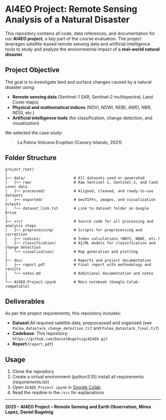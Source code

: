 
# AI4EO Project: Remote Sensing Analysis of a Natural Disaster

This repository contains all code, data references, and documentation for our **AI4EO project**, a key part of the course evaluation. The project leverages satellite-based remote sensing data and artificial intelligence tools to study and analyze the environmental impact of a **real-world natural disaster**.

## Project Objective

The goal is to investigate land and surface changes caused by a natural disaster using:

- **Remote sensing data** (Sentinel-1 SAR, Sentinel-2 multispectral, Land Cover maps)
- **Physical and mathematical indices** (NDVI, NDWI, NDBI, AWEI, NBR, NDSI, etc.)
- **Artificial intelligence tools** (for classification, change detection, and visualization)

We selected the case study:

> **La Palma Volcano Eruption (Canary Islands, 2021)**  

## Folder Structure

```
project_root/
│
├── data/                      # All datasets used or generated
│   ├── raw/                   # Raw Sentinel-1, Sentinel-2, and land cover data
│   ├── processed/             # Aligned, cleaned, and ready-to-use datasets
│   ├── exported/              # GeoTIFFs, images, and visualization outputs
│   └── dataset_link.txt       # Link to dataset folder on Google Drive
│
├── src/                       # Source code for all processing and analysis steps
│   ├── preprocessing/         # Scripts for preprocessing and correction
│   ├── indices/               # Index calculations (NDVI, NDWI, etc.)
│   ├── classification/        # AI/ML models for classification and change detection
│   └── visualization/         # Map generation and plotting
│
├── doc/                       # Reports and project documentation
│   ├── report.pdf             # Final report with methodology and results
│   └── notes.md               # Additional documentation and notes
│
└── AI4EO_Project.ipynb        # Main notebook (Google Colab-compatible)
```

## Deliverables

As per the project requirements, this repository includes:

- **Dataset**:All required satellite data, preprocessed and organized (see `Palma_datastack_change_detection.tif` and `Palma_datastack_final.tif`)
- **Codebase**: This repository: `https://github.com/DanielBugelnig/AI4EO.git`
-  **Report**:(`report.pdf`)



## Usage

1. Clone the repository
2. Create a virtual environment (python3.10) install all requirements (requirements.txt)
3. Open `AI4EO_Project.ipynb` in [Google Colab](https://colab.research.google.com/)
4. Read the readme in the `/src` for explanations
---

**2025 – AI4EO Project – Remote Sensing and Earth Observation, Mirea Lopez, Daniel Bugelnig**
